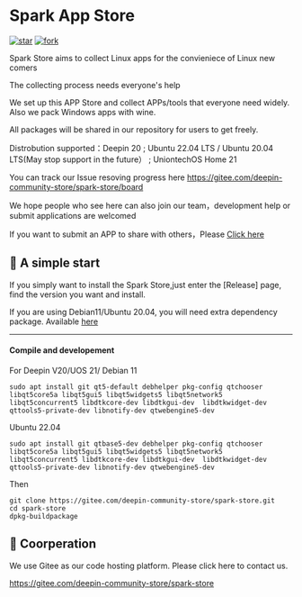#  Spark App Store
[![star](https://gitee.com/deepin-community-store/spark-store/badge/star.svg?theme=gvp)](https://gitee.com/deepin-community-store/spark-store/stargazers)  [![fork](https://gitee.com/deepin-community-store/spark-store/badge/fork.svg?theme=gvp)](https://gitee.com/deepin-community-store/spark-store/members)

Spark Store aims to collect Linux apps for the convieniece of Linux new comers

The collecting process needs everyone's help

We set up this APP Store and collect APPs/tools that everyone need widely. Also we pack Windows apps with wine. 

All packages will be shared in our repository for users to get freely. 

Distrobution supported：Deepin 20 ; Ubuntu 22.04 LTS / Ubuntu 20.04 LTS(May stop support in the future） ; UniontechOS Home 21


You can track our Issue resoving progress here  https://gitee.com/deepin-community-store/spark-store/board


We hope people who see here can also join our team，development help or submit applications are welcomed

If you want to submit an APP to share with others，Please [Click here](https://upload.deepinos.org/index)


## 🙌 A simple start

If you simply want to install the Spark Store,just enter the  [Release] page, find the version you want and install.

If you are using Debian11/Ubuntu 20.04, you will need extra dependency package. Available [here](https://code.gitlink.org.cn/shenmo7192/spark-store-dependencies/raw/branch/master/spark-store-dependencies-kylin.zip)

---
#### Compile and developement


For Deepin V20/UOS 21/ Debian 11

```shell
sudo apt install git qt5-default debhelper pkg-config qtchooser libqt5core5a libqt5gui5 libqt5widgets5 libqt5network5 libqt5concurrent5 libdtkcore-dev libdtkgui-dev  libdtkwidget-dev qttools5-private-dev libnotify-dev qtwebengine5-dev

```

Ubuntu 22.04
```shell
sudo apt install git qtbase5-dev debhelper pkg-config qtchooser libqt5core5a libqt5gui5 libqt5widgets5 libqt5network5 libqt5concurrent5 libdtkcore-dev libdtkgui-dev  libdtkwidget-dev qttools5-private-dev libnotify-dev qtwebengine5-dev

```

Then

```shell
git clone https://gitee.com/deepin-community-store/spark-store.git
cd spark-store
dpkg-buildpackage
```



## 🚀 Coorperation

We use Gitee as our code hosting platform. Please click here to contact us. 

https://gitee.com/deepin-community-store/spark-store